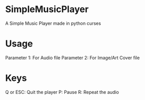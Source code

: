 # SimpleMusicPlayer
A Simple Music Player made in python curses

# Usage
Parameter 1: For Audio file
Parameter 2: For Image/Art Cover file

# Keys
Q or ESC: Quit the player
P: Pause
R: Repeat the audio
